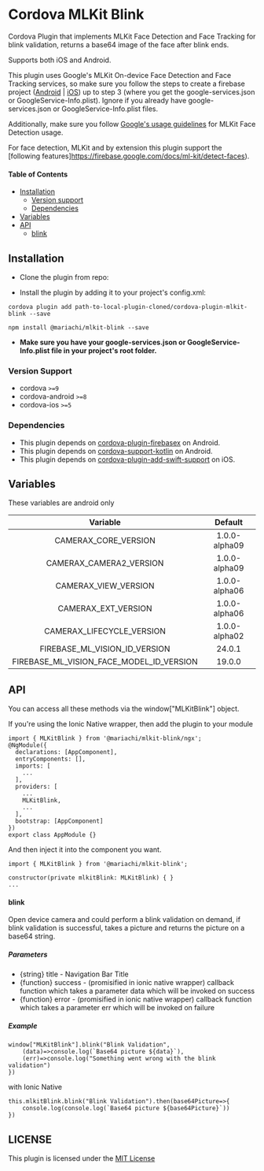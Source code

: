 # Cordova MLKit Blink

Cordova Plugin that implements MLKit Face Detection and Face Tracking for blink validation, returns a base64 image of the face after blink ends.

Supports both iOS and Android.

This plugin uses Google's MLKit On-device Face Detection and Face Tracking services, so make sure you follow the steps to create a firebase project ([Android](https://firebase.google.com/docs/android/setup) | [iOS](https://firebase.google.com/docs/ios/setup)) up to step 3 (where you get the google-services.json or GoogleService-Info.plist). Ignore if you already have google-services.json or GoogleService-Info.plist files.

Additionally, make sure you follow [Google's usage guidelines](https://firebase.google.com/docs/ml-kit/detect-faces) for MLKit Face Detection usage.

For face detection, MLKit and by extension this plugin support the [following features]https://firebase.google.com/docs/ml-kit/detect-faces).


#### Table of Contents

 - [Installation](#installation)
 	- [Version support](#version-support)
 	- [Dependencies](#dependencies)
 - [Variables](#variables)
 - [API](#api)
 	- [blink](#blink)


## Installation
- Clone the plugin from repo:


- Install the plugin by adding it to your project's config.xml:

```
cordova plugin add path-to-local-plugin-cloned/cordova-plugin-mlkit-blink --save
```

```
npm install @mariachi/mlkit-blink --save
```

- **Make sure you have your google-services.json or GoogleService-Info.plist file in your project's root folder.**

### Version Support

- cordova `>=9`
- cordova-android `>=8`
- cordova-ios `>=5`

### Dependencies

- This plugin depends on [cordova-plugin-firebasex](https://github.com/dpa99c/cordova-plugin-firebasex) on Android.
- This plugin depends on [cordova-support-kotlin](https://github.com/kainonly/cordova-support-kotlin) on Android.
- This plugin depends on [cordova-plugin-add-swift-support](https://github.com/akofman/cordova-plugin-add-swift-support) on iOS.


## Variables
These variables are android only

|                  Variable                   |    Default     |
| :----------------------------------------:  | :------------: |
|  CAMERAX_CORE_VERSION                       | 1.0.0-alpha09  |
|  CAMERAX_CAMERA2_VERSION                    | 1.0.0-alpha09  |
|  CAMERAX_VIEW_VERSION                       | 1.0.0-alpha06  |
|  CAMERAX_EXT_VERSION                        | 1.0.0-alpha06  |
|  CAMERAX_LIFECYCLE_VERSION                  | 1.0.0-alpha02  |
|  FIREBASE_ML_VISION_ID_VERSION              | 24.0.1         |
|  FIREBASE_ML_VISION_FACE_MODEL_ID_VERSION   | 19.0.0         |

## API

You can access all these methods via the window["MLKitBlink"] object. 

If you're using the Ionic Native wrapper, then add the plugin to your module

```
import { MLKitBlink } from '@mariachi/mlkit-blink/ngx';
@NgModule({
  declarations: [AppComponent],
  entryComponents: [],
  imports: [
    ...
  ],
  providers: [
    ...
    MLKitBlink,
    ...
  ],
  bootstrap: [AppComponent]
})
export class AppModule {}
```

And then inject it into the component you want.

```
import { MLKitBlink } from '@mariachi/mlkit-blink';

constructor(private mlkitBlink: MLKitBlink) { }
...
```

#### blink

Open device camera and could perform a blink validation on demand, if blink validation is successful, takes a picture and returns the picture on a base64 string.

##### Parameters

- {string} title - Navigation Bar Title
- {function} success - (promisified in ionic native wrapper) callback function which takes a parameter data which will be invoked on success
- {function} error - (promisified in ionic native wrapper) callback function which takes a parameter err which will be invoked on failure

##### Example

```
window["MLKitBlink"].blink("Blink Validation",
    (data)=>console.log(`Base64 picture ${data}`),
    (err)=>console.log("Something went wrong with the blink validation")
})
```

with Ionic Native

```
this.mlkitBlink.blink("Blink Validation").then(base64Picture=>{
    console.log(console.log(`Base64 picture ${base64Picture}`))
})
```

## LICENSE

This plugin is licensed under the [MIT License](LICENSE)
